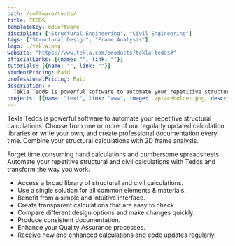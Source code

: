 ```yaml
---
path: /software/tedds/
title: TEDDS
templateKey: mdSoftware
discipline: ["Structural Engineering", "Civil Engineering"]
tags: ["Structural Design", "Frame Analysis"]
logo: ./tekla.png
website: "https://www.tekla.com/products/tekla-tedds#"
officialLinks: [{name: "", link: ""}]
tutorials: [{name: "", link: ""}]
studentPricing: Paid
professionalPricing: Paid
description: >-
  Tekla Tedds is powerful software to automate your repetitive structural calculations. Choose from one or more of our regularly updated calculation libraries or write your own, and create professional documentation every time. Combine your structural calculations with 2D frame analysis.
projects: [{name: "text", link: "www", image: ./placeholder.png, description: "blah blah"}]
---
```


Tekla Tedds is powerful software to automate your repetitive structural calculations. Choose from one or more of our regularly updated calculation libraries or write your own, and create professional documentation every time. Combine your structural calculations with 2D frame analysis.

Forget time consuming hand calculations and cumbersome spreadsheets.
Automate your repetitive structural and civil calculations with Tedds and transform the way you work. 

 - Access a broad library of structural and civil calculations.
 - Use a single solution for all common elements & materials.
 - Benefit from a simple and intuitive interface.
 - Create transparent calculations that are easy to check.
 - Compare different design options and make changes quickly.
 - Produce consistent documentation.
 - Enhance your Quality Assurance processes.
 - Receive new and enhanced calculations and code updates regularly.
